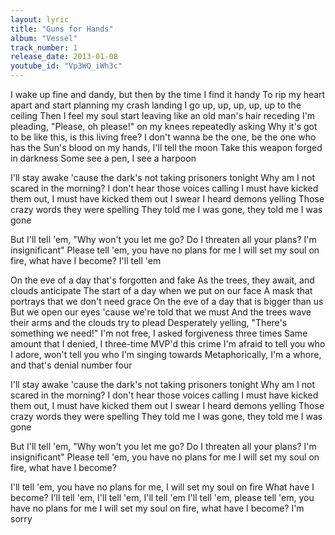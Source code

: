 ```yaml
---
layout: lyric
title: "Guns for Hands"
album: "Vessel"
track_number: 1
release_date: 2013-01-08
youtube_id: "Vp3WQ_iWh3c"
---
```



I wake up fine and dandy, but then by the time I find it handy
To rip my heart apart and start planning my crash landing
I go up, up, up, up, up to the ceiling
Then I feel my soul start leaving like an old man's hair receding
I'm pleading, "Please, oh please!" on my knees repeatedly asking
Why it's got to be like this, is this living free?
I don't wanna be the one, be the one who has the
Sun's blood on my hands, I'll tell the moon
Take this weapon forged in darkness
Some see a pen, I see a harpoon

I'll stay awake 'cause the dark's not taking prisoners tonight
Why am I not scared in the morning?
I don't hear those voices calling
I must have kicked them out, I must have kicked them out
I swear I heard demons yelling
Those crazy words they were spelling
They told me I was gone, they told me I was gone

But I'll tell 'em, "Why won't you let me go?
Do I threaten all your plans? I'm insignificant"
Please tell 'em, you have no plans for me
I will set my soul on fire, what have I become?
I'll tell 'em

On the eve of a day that's forgotten and fake
As the trees, they await, and clouds anticipate
The start of a day when we put on our face
A mask that portrays that we don't need grace
On the eve of a day that is bigger than us
But we open our eyes 'cause we're told that we must
And the trees wave their arms and the clouds try to plead
Desperately yelling, "There's something we need!"
I'm not free, I asked forgiveness three times
Same amount that I denied, I three-time MVP'd this crime
I'm afraid to tell you who I adore, won't tell you who I'm singing towards
Metaphorically, I'm a whore, and that's denial number four

I'll stay awake 'cause the dark's not taking prisoners tonight
Why am I not scared in the morning?
I don't hear those voices calling
I must have kicked them out, I must have kicked them out
I swear I heard demons yelling
Those crazy words they were spelling
They told me I was gone, they told me I was gone

But I'll tell 'em, "Why won't you let me go?
Do I threaten all your plans? I'm insignificant"
Please tell 'em, you have no plans for me
I will set my soul on fire, what have I become?

I'll tell 'em, you have no plans for me, I will set my soul on fire
What have I become? I'll tell 'em, I'll tell 'em, I'll tell 'em
I'll tell 'em, please tell 'em, you have no plans for me
I will set my soul on fire, what have I become? I'm sorry
